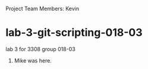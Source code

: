 Project Team Members:
 Kevin 

# lab-3-git-scripting-018-03
lab 3 for 3308 group 018-03

1. Mike was here.

